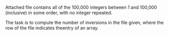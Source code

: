 Attached file contains all of the 100,000 integers between 1 and 100,000 (inclusive) in some order, with no integer repeated.

The task is to compute the number of inversions in the file given, where the
row of the file indicates theentry of an array.




